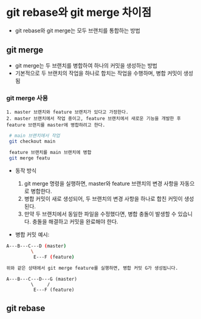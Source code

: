 # git rebase와 git merge 차이점
- git rebase와 git merge는 모두 브랜치를 통합하는 방법


## git merge
- git merge는 두 브랜치를 병합하여 하나의 커밋을 생성하는 방법
- 기본적으로 두 브랜치의 작업을 하나로 합치는 작업을 수행하며, 병합 커밋이 생성 됨
 
### git merge 사용
	1. master 브랜치와 feature 브랜치가 있다고 가정한다.
	2. master 브랜치에서 작업 중이고, feature 브랜치에서 새로운 기능을 개발한 후 feature 브랜치를 master에 병합하려고 한다.
   ```bash
	# main 브랜치에서 작업
	git checkout main

	feature 브랜치를 main 브랜치에 병합
	git merge featu
   ```
- 동작 방식
	1. git merge 명령을 실행하면, master와 feature 브랜치의 변경 사항을 자동으로 병합한다.
	2. 병합 커밋이 새로 생성되어, 두 브랜치의 변경 사항을 하나로 합친 커밋이 생성된다.
	3. 만약 두 브랜치에서 동일한 파일을 수정했다면, 병합 충돌이 발생할 수 있습니다. 충돌을 해결하고 커밋을 완료해야 한다.

- 병합 커밋 예시:
```bash
A---B---C---D (master)
         \
          E---F (feature)

위와 같은 상태에서 git merge feature를 실행하면, 병합 커밋 G가 생성됩니다.
```

```
A---B---C---D---G (master)
         \     /
          E---F (feature)
```

## git rebase





#
